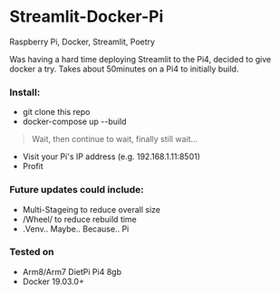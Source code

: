 # Streamlit-Docker-Pi
Raspberry Pi, Docker, Streamlit, Poetry

Was having a hard time deploying Streamlit to the Pi4, decided to give docker a try. Takes about 50minutes on a Pi4 to initially build.

### Install:
* git clone this repo
* docker-compose up --build
> Wait, then continue to wait, finally still wait...
* Visit your Pi's IP address (e.g. 192.168.1.11:8501)
* Profit 

### Future updates could include:
* Multi-Stageing to reduce overall size
* /Wheel/ to reduce rebuild time
* .Venv.. Maybe.. Because.. Pi

### Tested on
* Arm8/Arm7 DietPi Pi4 8gb
* Docker 19.03.0+
